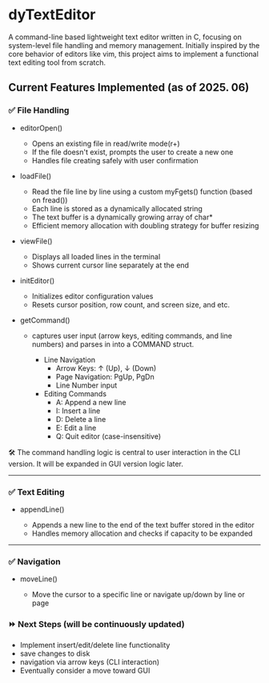 # dyTextEditor
A command-line based lightweight text editor written in C, focusing on system-level file handling and memory management.
Initially inspired by the core behavior of editors like vim, this project aims to implement a functional text editing tool from scratch.

## Current Features Implemented (as of 2025. 06)


### ✅ File Handling


  - editorOpen()

    - Opens an existing file in read/write mode(r+)
    - If the file doesn't exist, prompts the user to create a new one
    - Handles file creating safely with user confirmation
   
  - loadFile()

    - Read the file line by line using a custom myFgets() function (based on fread())
    - Each line is stored as a dynamically allocated string
    - The text buffer is a dynamically growing array of char*
    - Efficient memory allocation with doubling strategy for buffer resizing
   
  - viewFile()

    - Displays all loaded lines in the terminal
    - Shows current cursor line separately at the end

  - initEditor()

    - Initializes editor configuration values
    - Resets cursor position, row count, and screen size, and etc.
   
  - getCommand()

    - captures user input (arrow keys, editing commands, and line numbers) and parses in into a COMMAND struct.
   
      - Line Navigation
          - Arrow Keys: ↑ (Up), ↓ (Down)
          - Page Navigation: PgUp, PgDn
          - Line Number input
      - Editing Commands
          - A: Append a new line
          - I: Insert a line
          - D: Delete a line
          - E: Edit a line
          - Q: Quit editor (case-insensitive)

🛠 The command handling logic is central to user interaction in the CLI version. It will be expanded in GUI version logic later.

---


### ✅ Text Editing


  - appendLine()

    - Appends a new line to the end of the text buffer stored in the editor
    - Handles memory allocation and checks if capacity to be expanded


---


### ✅ Navigation


  - moveLine()

    - Move the cursor to a specific line or navigate up/down by line or page


  ### ⏩ Next Steps (will be continuously updated)
  - Implement insert/edit/delete line functionality
  - save changes to disk
  - navigation via arrow keys (CLI interaction)
  - Eventually consider a move toward GUI
